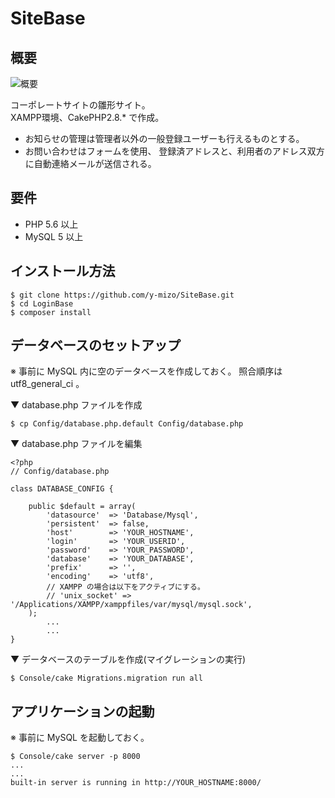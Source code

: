 # SiteBase

## 概要

![概要](https://raw.githubusercontent.com/y-mizo/LoginBase/master/webroot/img/site_base.png)

コーポレートサイトの雛形サイト。  
XAMPP環境、CakePHP2.8.* で作成。

* お知らせの管理は管理者以外の一般登録ユーザーも行えるものとする。
* お問い合わせはフォームを使用、
  登録済アドレスと、利用者のアドレス双方に自動連絡メールが送信される。

## 要件
* PHP 5.6 以上
* MySQL 5 以上

## インストール方法
```
$ git clone https://github.com/y-mizo/SiteBase.git
$ cd LoginBase
$ composer install
```

## データベースのセットアップ
※ 事前に MySQL 内に空のデータベースを作成しておく。
  照合順序は utf8_general_ci 。

▼ database.php ファイルを作成
```
$ cp Config/database.php.default Config/database.php
```

▼ database.php ファイルを編集
```
<?php
// Config/database.php

class DATABASE_CONFIG {

	public $default = array(
		'datasource'  => 'Database/Mysql',
		'persistent'  => false,
		'host'        => 'YOUR_HOSTNAME',
		'login'       => 'YOUR_USERID',
		'password'    => 'YOUR_PASSWORD',
		'database'    => 'YOUR_DATABASE',
		'prefix'      => '',
		'encoding'    => 'utf8',
        // XAMPP の場合は以下をアクティブにする。
        // 'unix_socket' => '/Applications/XAMPP/xamppfiles/var/mysql/mysql.sock',
	);
        ... 
        ...
}
```

▼ データベースのテーブルを作成(マイグレーションの実行)
```
$ Console/cake Migrations.migration run all
```

## アプリケーションの起動
※ 事前に MySQL を起動しておく。
```
$ Console/cake server -p 8000
...
...
built-in server is running in http://YOUR_HOSTNAME:8000/
```



